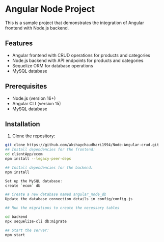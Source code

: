 # Angular Node Project

This is a sample project that demonstrates the integration of Angular frontend with Node.js backend.

## Features

- Angular frontend with CRUD operations for products and categories
- Node.js backend with API endpoints for products and categories
- Sequelize ORM for database operations
- MySQL database

## Prerequisites

- Node.js (version 16+)
- Angular CLI (version 15)
- MySQL database

## Installation

1. Clone the repository:

```bash
git clone https://github.com/akshaychaudhari1994/Node-Angular-crud.git
## Install dependencies for the frontend:
cd clientApp/ecom
npm install --legacy-peer-deps 

## Install dependencies for the backend:
npm install

Set up the MySQL database:
create `ecom` db

## Create a new database named angular_node_db
Update the database connection details in config/config.js

## Run the migrations to create the necessary tables

cd backend
npx sequelize-cli db:migrate

## Start the server:
npm start
